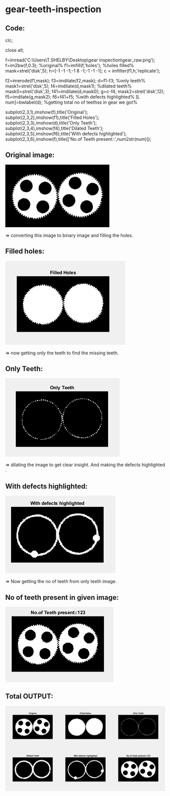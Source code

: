 # gear-teeth-inspection

## Code:

clc;

close all;

f=imread('C:\Users\T.SHELBY\Desktop\gear inspection\gear_raw.png');
f=im2bw(f,0.3);          %original%
f1=imfill(f,'holes');     %holes filled%
mask=strel('disk',5);
h=[-1 -1 -1;-1 8 -1;-1 -1 -1];
c = imfilter(f1,h,'replicate');

f2=imerode(f1,mask);
f3=imdilate(f2,mask);
d=f1-f3;                  %only teeth%
mask1=strel('disk',5);
f4=imdilate(d,mask1);      %dilated teeth%
mask0=strel('disk',3);
f41=imdilate(d,mask0);
g=c-f4;
mask2=strel('disk',12);
f5=imdilate(g,mask2);
f6=f41+f5;                %with defects highlighted%
[L num]=bwlabel(d);       %getting total no of teethss in gear we got%

subplot(2,3,1),imshow(f),title('Original');
subplot(2,3,2),imshow(f1),title('Filled Holes');
subplot(2,3,3),imshow(d),title('Only Teeth');
subplot(2,3,4),imshow(f4),title('Dilated Teeth');
subplot(2,3,5),imshow(f6),title('With defects highlighted');
subplot(2,3,6),imshow(f),title(['No.of Teeth present::',num2str(num)]);









## Original image:

 ![gear_raw](/images/gear_raw.PNG)

=> converting this image to binary image and filling the holes.

## Filled holes:

![FILLED_HOLES](/images/FILLED_HOLES.PNG)
 

=> now getting only the teeth to find the missing teeth.




## Only Teeth:

 ![only_teeth](/images/only_teeth.PNG)

=> dilating the image to get clear insight. And making the defects highlighted .

## With defects highlighted:

![with_defects](/images/with_defects.PNG)
 	 


=> Now getting the no of teeth from only teeth image.





## No of teeth present in given image:

 

![total](/images/total.PNG)




## Total OUTPUT:

 ![FINAL_SUB](/images/FINAL_SUB.PNG)

